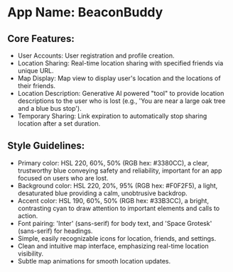 # **App Name**: BeaconBuddy

## Core Features:

- User Accounts: User registration and profile creation.
- Location Sharing: Real-time location sharing with specified friends via unique URL.
- Map Display: Map view to display user's location and the locations of their friends.
- Location Description: Generative AI powered "tool" to provide location descriptions to the user who is lost (e.g., 'You are near a large oak tree and a blue bus stop').
- Temporary Sharing: Link expiration to automatically stop sharing location after a set duration.

## Style Guidelines:

- Primary color: HSL 220, 60%, 50% (RGB hex: #3380CC), a clear, trustworthy blue conveying safety and reliability, important for an app focused on users who are lost.
- Background color: HSL 220, 20%, 95% (RGB hex: #F0F2F5), a light, desaturated blue providing a calm, unobtrusive backdrop.
- Accent color: HSL 190, 60%, 50% (RGB hex: #33B3CC), a bright, contrasting cyan to draw attention to important elements and calls to action.
- Font pairing: 'Inter' (sans-serif) for body text, and 'Space Grotesk' (sans-serif) for headings.
- Simple, easily recognizable icons for location, friends, and settings.
- Clean and intuitive map interface, emphasizing real-time location visibility.
- Subtle map animations for smooth location updates.